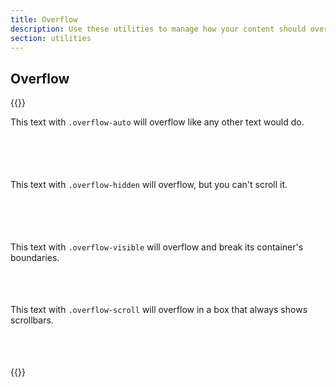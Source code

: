 ```yaml
---
title: Overflow
description: Use these utilities to manage how your content should overflow.
section: utilities
---
```


## Overflow
{{<example>}}
<div class="grid grid-2 grid-sm-4 grid-lg-5">
  <div class="overflow-auto bg-system p-3" style="height: 100px">This text with <code>.overflow-auto</code> will overflow like any other text would do.</div>
  <div class="overflow-hidden bg-system p-3" style="height: 100px">This text with <code>.overflow-hidden</code> will overflow, but you can't scroll it.</div>
  <div class="overflow-visible bg-system p-3" style="height: 100px">This text with <code>.overflow-visible</code> will overflow and break its container's boundaries.</div>
  <div class="overflow-scroll bg-system p-3" style="height: 100px">This text with <code>.overflow-scroll</code> will overflow in a box that always shows scrollbars.</div>
</div>
{{</example>}}

